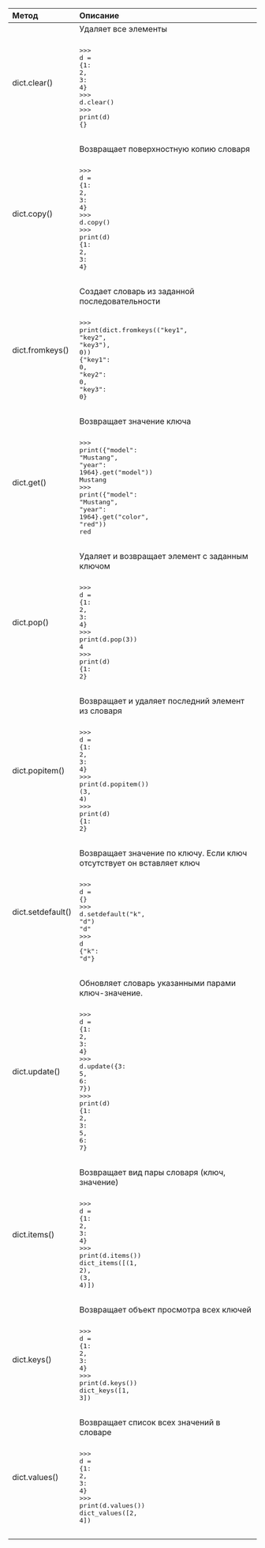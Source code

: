 | Метод             | Описание                                                                                                                                                                                                                                                                                                                                                                                                                                                                                                                                                                                                                                                                                                                                                                                                                                                                                                                                                                                                                                                                                                                                                                                                                                                                                                                                                                                                                                                                                                                      |
|:------------------|:------------------------------------------------------------------------------------------------------------------------------------------------------------------------------------------------------------------------------------------------------------------------------------------------------------------------------------------------------------------------------------------------------------------------------------------------------------------------------------------------------------------------------------------------------------------------------------------------------------------------------------------------------------------------------------------------------------------------------------------------------------------------------------------------------------------------------------------------------------------------------------------------------------------------------------------------------------------------------------------------------------------------------------------------------------------------------------------------------------------------------------------------------------------------------------------------------------------------------------------------------------------------------------------------------------------------------------------------------------------------------------------------------------------------------------------------------------------------------------------------------------------------------|
| dict.clear()      | Удаляет все элементы<br><div class="code" style="border-radius:.375rem .375rem;"><div class="highlight"><pre><div class="highlight"><pre><span></span><span class="unselectable"><span class="o">&gt;&gt;&gt;</span> </span><span class="n">d</span> <span class="o">=</span> <span class="p">{</span><span class="mi">1</span><span class="p">:</span> <span class="mi">2</span><span class="p">,</span> <span class="mi">3</span><span class="p">:</span> <span class="mi">4</span><span class="p">}</span><br><span class="unselectable"><span class="o">&gt;&gt;&gt;</span> </span><span class="n">d</span><span class="o">.</span><span class="n">clear</span><span class="p">()</span><br><span class="unselectable"><span class="o">&gt;&gt;&gt;</span> </span><span class="nb">print</span><span class="p">(</span><span class="n">d</span><span class="p">)</span><br><span class="unselectable"><span class="p">{}</span></span><br></pre></div></pre></div></div>                                                                                                                                                                                                                                                                                                                                                                                                                                                                                                                                                  |
| dict.copy()       | Возвращает поверхностную копию словаря<br><div class="code" style="border-radius:.375rem .375rem;"><div class="highlight"><pre><div class="highlight"><pre><span></span><span class="unselectable"><span class="o">&gt;&gt;&gt;</span> </span><span class="n">d</span> <span class="o">=</span> <span class="p">{</span><span class="mi">1</span><span class="p">:</span> <span class="mi">2</span><span class="p">,</span> <span class="mi">3</span><span class="p">:</span> <span class="mi">4</span><span class="p">}</span><br><span class="unselectable"><span class="o">&gt;&gt;&gt;</span> </span><span class="n">d</span><span class="o">.</span><span class="n">copy</span><span class="p">()</span><br><span class="unselectable"><span class="o">&gt;&gt;&gt;</span> </span><span class="nb">print</span><span class="p">(</span><span class="n">d</span><span class="p">)</span><br><span class="unselectable"><span class="p">{</span><span class="mi">1</span><span class="p">:</span> <span class="mi">2</span><span class="p">,</span> <span class="mi">3</span><span class="p">:</span> <span class="mi">4</span><span class="p">}</span></span><br></pre></div></pre></div></div>                                                                                                                                                                                                                                                                                                                           |
| dict.fromkeys()   | Создает словарь из заданной последовательности<br><div class="code" style="border-radius:.375rem .375rem;"><div class="highlight"><pre><div class="highlight"><pre><span></span><span class="unselectable"><span class="o">&gt;&gt;&gt;</span> </span><span class="nb">print</span><span class="p">(</span><span class="nb">dict</span><span class="o">.</span><span class="n">fromkeys</span><span class="p">((</span><span class="s2">&quot;key1&quot;</span><span class="p">,</span> <span class="s2">&quot;key2&quot;</span><span class="p">,</span> <span class="s2">&quot;key3&quot;</span><span class="p">),</span> <span class="mi">0</span><span class="p">))</span><br><span class="unselectable"><span class="p">{</span><span class="s2">&quot;key1&quot;</span><span class="p">:</span> <span class="mi">0</span><span class="p">,</span> <span class="s2">&quot;key2&quot;</span><span class="p">:</span> <span class="mi">0</span><span class="p">,</span> <span class="s2">&quot;key3&quot;</span><span class="p">:</span> <span class="mi">0</span><span class="p">}</span></span><br></pre></div></pre></div></div>                                                                                                                                                                                                                                                                                                                                                                                         |
| dict.get()        | Возвращает значение ключа<br><div class="code" style="border-radius:.375rem .375rem;"><div class="highlight"><pre><div class="highlight"><pre><span></span><span class="unselectable"><span class="o">&gt;&gt;&gt;</span> </span><span class="nb">print</span><span class="p">({</span><span class="s2">&quot;model&quot;</span><span class="p">:</span> <span class="s2">&quot;Mustang&quot;</span><span class="p">,</span> <span class="s2">&quot;year&quot;</span><span class="p">:</span> <span class="mi">1964</span><span class="p">}</span><span class="o">.</span><span class="n">get</span><span class="p">(</span><span class="s2">&quot;model&quot;</span><span class="p">))</span><br><span class="unselectable"><span class="n">Mustang</span></span><br><span class="unselectable"><span class="o">&gt;&gt;&gt;</span> </span><span class="nb">print</span><span class="p">({</span><span class="s2">&quot;model&quot;</span><span class="p">:</span> <span class="s2">&quot;Mustang&quot;</span><span class="p">,</span> <span class="s2">&quot;year&quot;</span><span class="p">:</span> <span class="mi">1964</span><span class="p">}</span><span class="o">.</span><span class="n">get</span><span class="p">(</span><span class="s2">&quot;color&quot;</span><span class="p">,</span> <span class="s2">&quot;red&quot;</span><span class="p">))</span><br><span class="unselectable"><span class="n">red</span></span><br></pre></div></pre></div></div>                                                   |
| dict.pop()        | Удаляет и возвращает элемент с заданным ключом<br><div class="code" style="border-radius:.375rem .375rem;"><div class="highlight"><pre><div class="highlight"><pre><span></span><span class="unselectable"><span class="o">&gt;&gt;&gt;</span> </span><span class="n">d</span> <span class="o">=</span> <span class="p">{</span><span class="mi">1</span><span class="p">:</span> <span class="mi">2</span><span class="p">,</span> <span class="mi">3</span><span class="p">:</span> <span class="mi">4</span><span class="p">}</span><br><span class="unselectable"><span class="o">&gt;&gt;&gt;</span> </span><span class="nb">print</span><span class="p">(</span><span class="n">d</span><span class="o">.</span><span class="n">pop</span><span class="p">(</span><span class="mi">3</span><span class="p">))</span><br><span class="unselectable"><span class="mi">4</span></span><br><span class="unselectable"><span class="o">&gt;&gt;&gt;</span> </span><span class="nb">print</span><span class="p">(</span><span class="n">d</span><span class="p">)</span><br><span class="unselectable"><span class="p">{</span><span class="mi">1</span><span class="p">:</span> <span class="mi">2</span><span class="p">}</span></span><br></pre></div></pre></div></div>                                                                                                                                                                                                                                                   |
| dict.popitem()    | Возвращает и удаляет последний элемент из словаря<br><div class="code" style="border-radius:.375rem .375rem;"><div class="highlight"><pre><div class="highlight"><pre><span></span><span class="unselectable"><span class="o">&gt;&gt;&gt;</span> </span><span class="n">d</span> <span class="o">=</span> <span class="p">{</span><span class="mi">1</span><span class="p">:</span> <span class="mi">2</span><span class="p">,</span> <span class="mi">3</span><span class="p">:</span> <span class="mi">4</span><span class="p">}</span><br><span class="unselectable"><span class="o">&gt;&gt;&gt;</span> </span><span class="nb">print</span><span class="p">(</span><span class="n">d</span><span class="o">.</span><span class="n">popitem</span><span class="p">())</span><br><span class="unselectable"><span class="p">(</span><span class="mi">3</span><span class="p">,</span> <span class="mi">4</span><span class="p">)</span></span><br><span class="unselectable"><span class="o">&gt;&gt;&gt;</span> </span><span class="nb">print</span><span class="p">(</span><span class="n">d</span><span class="p">)</span><br><span class="unselectable"><span class="p">{</span><span class="mi">1</span><span class="p">:</span> <span class="mi">2</span><span class="p">}</span></span><br></pre></div></pre></div></div>                                                                                                                                                                                          |
| dict.setdefault() | Возвращает значение по ключу. Если ключ отсутствует он вставляет ключ<br><div class="code" style="border-radius:.375rem .375rem;"><div class="highlight"><pre><div class="highlight"><pre><span></span><span class="unselectable"><span class="o">&gt;&gt;&gt;</span> </span><span class="n">d</span> <span class="o">=</span> <span class="p">{}</span><br><span class="unselectable"><span class="o">&gt;&gt;&gt;</span> </span><span class="n">d</span><span class="o">.</span><span class="n">setdefault</span><span class="p">(</span><span class="s2">&quot;k&quot;</span><span class="p">,</span> <span class="s2">&quot;d&quot;</span><span class="p">)</span><br><span class="unselectable"><span class="s2">&quot;d&quot;</span></span><br><span class="unselectable"><span class="o">&gt;&gt;&gt;</span> </span><span class="n">d</span><br><span class="unselectable"><span class="p">{</span><span class="s2">&quot;k&quot;</span><span class="p">:</span> <span class="s2">&quot;d&quot;</span><span class="p">}</span></span><br></pre></div></pre></div></div>                                                                                                                                                                                                                                                                                                                                                                                                                                                |
| dict.update()     | Обновляет словарь указанными парами ключ-значение.<br><div class="code" style="border-radius:.375rem .375rem;"><div class="highlight"><pre><div class="highlight"><pre><span></span><span class="unselectable"><span class="o">&gt;&gt;&gt;</span> </span><span class="n">d</span> <span class="o">=</span> <span class="p">{</span><span class="mi">1</span><span class="p">:</span> <span class="mi">2</span><span class="p">,</span> <span class="mi">3</span><span class="p">:</span> <span class="mi">4</span><span class="p">}</span><br><span class="unselectable"><span class="o">&gt;&gt;&gt;</span> </span><span class="n">d</span><span class="o">.</span><span class="n">update</span><span class="p">({</span><span class="mi">3</span><span class="p">:</span> <span class="mi">5</span><span class="p">,</span> <span class="mi">6</span><span class="p">:</span> <span class="mi">7</span><span class="p">})</span><br><span class="unselectable"><span class="o">&gt;&gt;&gt;</span> </span><span class="nb">print</span><span class="p">(</span><span class="n">d</span><span class="p">)</span><br><span class="unselectable"><span class="p">{</span><span class="mi">1</span><span class="p">:</span> <span class="mi">2</span><span class="p">,</span> <span class="mi">3</span><span class="p">:</span> <span class="mi">5</span><span class="p">,</span> <span class="mi">6</span><span class="p">:</span> <span class="mi">7</span><span class="p">}</span></span><br></pre></div></pre></div></div> |
| dict.items()      | Возвращает вид пары словаря (ключ, значение)<br><div class="code" style="border-radius:.375rem .375rem;"><div class="highlight"><pre><div class="highlight"><pre><span></span><span class="unselectable"><span class="o">&gt;&gt;&gt;</span> </span><span class="n">d</span> <span class="o">=</span> <span class="p">{</span><span class="mi">1</span><span class="p">:</span> <span class="mi">2</span><span class="p">,</span> <span class="mi">3</span><span class="p">:</span> <span class="mi">4</span><span class="p">}</span><br><span class="unselectable"><span class="o">&gt;&gt;&gt;</span> </span><span class="nb">print</span><span class="p">(</span><span class="n">d</span><span class="o">.</span><span class="n">items</span><span class="p">())</span><br><span class="unselectable"><span class="n">dict_items</span><span class="p">([(</span><span class="mi">1</span><span class="p">,</span> <span class="mi">2</span><span class="p">),</span> <span class="p">(</span><span class="mi">3</span><span class="p">,</span> <span class="mi">4</span><span class="p">)])</span></span><br></pre></div></pre></div></div>                                                                                                                                                                                                                                                                                                                                                                               |
| dict.keys()       | Возвращает объект просмотра всех ключей<br><div class="code" style="border-radius:.375rem .375rem;"><div class="highlight"><pre><div class="highlight"><pre><span></span><span class="unselectable"><span class="o">&gt;&gt;&gt;</span> </span><span class="n">d</span> <span class="o">=</span> <span class="p">{</span><span class="mi">1</span><span class="p">:</span> <span class="mi">2</span><span class="p">,</span> <span class="mi">3</span><span class="p">:</span> <span class="mi">4</span><span class="p">}</span><br><span class="unselectable"><span class="o">&gt;&gt;&gt;</span> </span><span class="nb">print</span><span class="p">(</span><span class="n">d</span><span class="o">.</span><span class="n">keys</span><span class="p">())</span><br><span class="unselectable"><span class="n">dict_keys</span><span class="p">([</span><span class="mi">1</span><span class="p">,</span> <span class="mi">3</span><span class="p">])</span></span><br></pre></div></pre></div></div>                                                                                                                                                                                                                                                                                                                                                                                                                                                                                                                     |
| dict.values()     | Возвращает список всех значений в словаре<br><div class="code" style="border-radius:.375rem .375rem;"><div class="highlight"><pre><div class="highlight"><pre><span></span><span class="unselectable"><span class="o">&gt;&gt;&gt;</span> </span><span class="n">d</span> <span class="o">=</span> <span class="p">{</span><span class="mi">1</span><span class="p">:</span> <span class="mi">2</span><span class="p">,</span> <span class="mi">3</span><span class="p">:</span> <span class="mi">4</span><span class="p">}</span><br><span class="unselectable"><span class="o">&gt;&gt;&gt;</span> </span><span class="nb">print</span><span class="p">(</span><span class="n">d</span><span class="o">.</span><span class="n">values</span><span class="p">())</span><br><span class="unselectable"><span class="n">dict_values</span><span class="p">([</span><span class="mi">2</span><span class="p">,</span> <span class="mi">4</span><span class="p">])</span></span><br></pre></div></pre></div></div>                                                                                                                                                                                                                                                                                                                                                                                                                                                                                                               |

